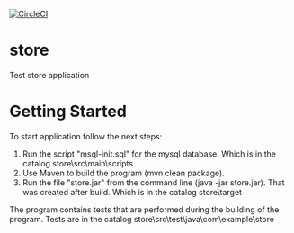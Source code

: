 [![CircleCI](https://circleci.com/gh/KalyniukV/store.svg?style=svg)](https://circleci.com/gh/KalyniukV/store)

# store
Test store application

# Getting Started

To start application follow the next steps:
1. Run the script "msql-init.sql" for the mysql database. Which is in the catalog store\src\main\scripts
1. Use Maven to build the program (mvn clean package).
1. Run the file "store.jar"  from the command line (java -jar store.jar). That was created after build. Which is in the catalog store\target

The program contains tests that are performed during the building of the program. Tests are in the catalog store\src\test\java\com\example\store





